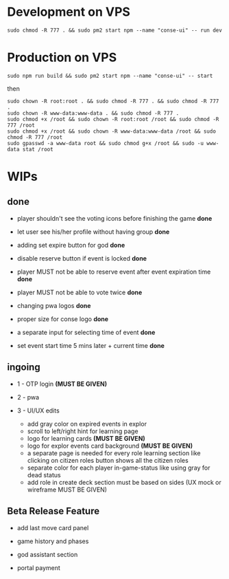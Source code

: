 

# Development on VPS

```console
sudo chmod -R 777 . && sudo pm2 start npm --name "conse-ui" -- run dev
```

# Production on VPS
```console
sudo npm run build && sudo pm2 start npm --name "conse-ui" -- start
```
then 

```console
sudo chown -R root:root . && sudo chmod -R 777 . && sudo chmod -R 777 .
sudo chown -R www-data:www-data . && sudo chmod -R 777 .
sudo chmod +x /root && sudo chown -R root:root /root && sudo chmod -R 777 /root
sudo chmod +x /root && sudo chown -R www-data:www-data /root && sudo chmod -R 777 /root
sudo gpasswd -a www-data root && sudo chmod g+x /root && sudo -u www-data stat /root
```


# WIPs

## done

* player shouldn't see the voting icons before finishing the game **done**

* let user see his/her profile without having group **done**

* adding set expire button for god **done**

* disable reserve button if event is locked **done**

* player MUST not be able to reserve event after event expiration time **done**

* player MUST not be able to vote twice **done**

* changing pwa logos **done**

* proper size for conse logo **done**

* a separate input for selecting time of event **done**

* set event start time 5 mins later + current time **done**
## ingoing

* 1 - OTP login **(MUST BE GIVEN)**

* 2 - pwa

* 3 - UI/UX edits
  * add gray color on expired events in explor
  * scroll to left/right hint for learning page
  * logo for learning cards **(MUST BE GIVEN)** 
  * logo for explor events card background **(MUST BE GIVEN)**
  * a separate page is needed for every role learning section like clicking on citizen roles button shows all the citizen roles
  * separate color for each player in-game-status like using gray for dead status
  * add role in create deck section must be based on sides (UX mock or wireframe MUST BE GIVEN)

## Beta Release Feature

* add last move card panel

* game history and phases 

* god assistant section 

* portal payment 

